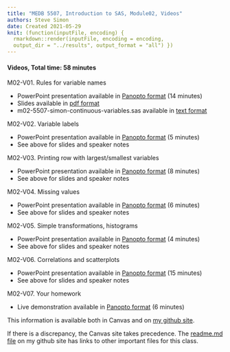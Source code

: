 ```yaml
---
title: "MEDB 5507, Introduction to SAS, Module02, Videos"
authors: Steve Simon
date: Created 2021-05-29
knit: (function(inputFile, encoding) {
  rmarkdown::render(inputFile, encoding = encoding,
  output_dir = "../results", output_format = "all") }) 
---
```


#### Videos, Total time: 58 minutes

M02-V01. Rules for variable names
+ PowerPoint presentation available in [Panopto format][m02v01] (14 minutes)
+ Slides available in [pdf format][git1]
+ m02-5507-simon-continuous-variables.sas available in [text format][git2]

M02-V02. Variable labels
+ PowerPoint presentation available in [Panopto format][m02v02] (5 minutes)
+ See above for slides and speaker notes

M02-V03. Printing row with largest/smallest variables
+ PowerPoint presentation available in [Panopto format][m02V03] (8 minutes)
+ See above for slides and speaker notes

M02-V04. Missing values
+ PowerPoint presentation available in [Panopto format][m02v04] (6 minutes)
+ See above for slides and speaker notes

M02-V05. Simple transformations, histograms
+ PowerPoint presentation available in [Panopto format][m02v05] (4 minutes)
+ See above for slides and speaker notes

M02-V06. Correlations and scatterplots
+ PowerPoint presentation available in [Panopto format][m02v06] (15 minutes)
+ See above for slides and speaker notes

M02-V07. Your homework
+ Live demonstration available in [Panopto format][m02v07] (6 minutes)


This information is available both in Canvas and on [my github site][thisf].

If there is a discrepancy, the Canvas site takes precedence. The [readme.md file][mygit] on my github site has links to other important files for this class.

<!---my git--->
[thisf]: https://github.com/pmean/introduction-to-sas/blob/master/modules/5507-02-videos.md
[mygit]: https://github.com/pmean/introduction-to-sas/blob/master/README.md

[git1]: https://github.com/pmean/introduction-to-SAS/blob/master/results/m02-5507-simon-slides-and-speaker-notes.pdf
[git2]: https://github.com/pmean/introduction-to-SAS/blob/master/src/m02-5507-simon-continuous-variables.sas

[m02v01]: https://umsystem.hosted.panopto.com/Panopto/Pages/Viewer.aspx?id=aa601083-671c-4a47-a8ea-ad490166aed9
[m02v02]: https://umsystem.hosted.panopto.com/Panopto/Pages/Viewer.aspx?id=6f1f3ef8-4476-45d5-bb99-ad49016bcf02
[m02v03]: https://umsystem.hosted.panopto.com/Panopto/Pages/Viewer.aspx?id=395b874b-6abb-4b5b-b80a-ad49016d7259
[m02v04]: https://umsystem.hosted.panopto.com/Panopto/Pages/Viewer.aspx?id=cc9d47d4-00ae-4d1b-b06a-ad4901703569
[m02V05]: https://umsystem.hosted.panopto.com/Panopto/Pages/Viewer.aspx?id=b78c9618-6533-434d-94d8-ad490172072d
[m02V06]: https://umsystem.hosted.panopto.com/Panopto/Pages/Viewer.aspx?id=efc9093d-c0a0-4f19-b149-ad490173671a
[m02V07]: https://umsystem.hosted.panopto.com/Panopto/Pages/Viewer.aspx?id=e4dd8331-2a1a-4bc1-ab2d-ad4901788e27

